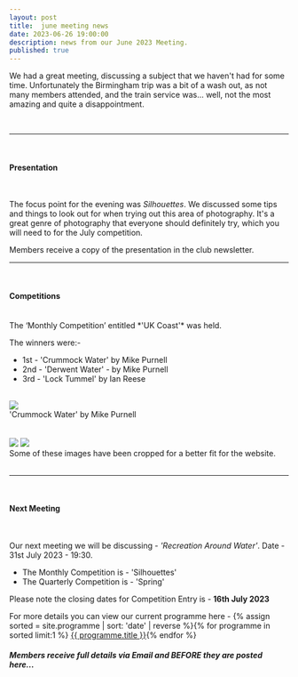 ```yaml
---
layout: post
title:  june meeting news
date: 2023-06-26 19:00:00
description: news from our June 2023 Meeting.
published: true
---
```


We had a great meeting, discussing a subject that we haven't had for some time.
Unfortunately the Birmingham trip was a bit of a wash out, as not many members attended, and the train service was... well, not the most amazing and quite a disappointment.
 
<br>

<hr>

<br>

#### Presentation

<br>

The focus point for the evening was *Silhouettes*. We discussed some tips and things to look out for when trying out this area of photography. It's a great genre of photography that everyone should definitely try, which you will need to for the July competition.

<p class="prog-SubDesc">Members receive a copy of the presentation in the club newsletter.</p>

<hr>

<br>

#### Competitions
<br>
The ‘Monthly Competition’ entitled *'UK Coast'* was held.

The winners were:-

<ul>
	<li>1st - &#39;Crummock Water&#39; by Mike Purnell</li>
	<li>2nd - &#39;Derwent Water&#39; - by Mike Purnell</li>
	<li>3rd - &#39;Lock Tummel&#39; by Ian Reese</li>
</ul>

<br>

<div class="img_row">
	<img class="col three" src="{{ site.baseurl }}/assets/img/June23_Monthly/10 - Crummock Water.jpg">
</div>
<div class="col three caption">
	&#39;Crummock Water&#39; by Mike Purnell
</div>

<br>
<br>

<div class="img_row">
	<img class="col two" src="{{ site.baseurl }}/assets/img/June23_Monthly/03 - Derwentwater.jpg">
	<img class="col one" src="{{ site.baseurl }}/assets/img/June23_Monthly/04 - Lock Tummel.jpg">
</div>

<div class="col three caption">
	Some of these images have been cropped for a better fit for the website.
</div>


<br>

<hr>

<br>


#### Next Meeting
<br>

Our next meeting we will be discussing - *'Recreation Around Water'*.
Date - 31st July 2023 - 19:30.

<ul>
    <li>The Monthly Competition is - 'Silhouettes' </li>
	<li>The Quarterly Competition is - 'Spring'</li>
    <!-- <li>The Lancaster Memorial Competition is - 'Autumn'</li> -->
</ul>

Please note the closing dates for Competition Entry is - **16th July 2023**

For more details you can view our current programme here - {% assign sorted = site.programme | sort: 'date' | reverse  %}{% for programme in sorted limit:1 %} <a class="footlink" href="{{ programme.url | prepend: site.baseurl }}">{{ programme.title }}</a>{% endfor %}

##### Members receive full details via Email and BEFORE they are posted here...

<br>
